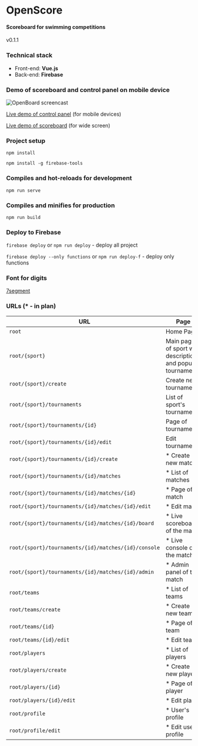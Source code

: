 # OpenScore

#### Scoreboard for swimming competitions
v0.1.1

### Technical stack
- Front-end: **Vue.js**
- Back-end: **Firebase**

### Demo of scoreboard and control panel on mobile device
![OpenBoard screencast](http://files.techmeat.net/match.gif)

[Live demo of control panel](https://openscore.app/swimming/control) (for mobile devices)

[Live demo of scoreboard](https://openscore.app/swimming/board) (for wide screen)

### Project setup
`npm install`

`npm install -g firebase-tools`


### Compiles and hot-reloads for development
`npm run serve`

### Compiles and minifies for production
`npm run build`

### Deploy to Firebase
`firebase deploy` or `npm run deploy` - deploy all project

`firebase deploy --only functions` or `npm run deploy-f` - deploy only functions

### Font for digits
[7segment](http://torinak.com/7segment)


### URLs (* - in plan)
| URL | Page |
|-----|------|
|`root`|Home Page|
|`root/{sport}`|Main page of sport with description and popular tournaments|
|`root/{sport}/create`|Create new tournament|
|`root/{sport}/tournaments`|List of sport's tournaments|
|`root/{sport}/tournaments/{id}`|Page of tournament|
|`root/{sport}/tournaments/{id}/edit`|Edit tournament|
|`root/{sport}/tournaments/{id}/create`|* Create new match|
|`root/{sport}/tournaments/{id}/matches`|* List of matches|
|`root/{sport}/tournaments/{id}/matches/{id}`|* Page of match|
|`root/{sport}/tournaments/{id}/matches/{id}/edit`|* Edit match|
|`root/{sport}/tournaments/{id}/matches/{id}/board`|* Live scoreboard of the match|
|`root/{sport}/tournaments/{id}/matches/{id}/console`|* Live console of the match|
|`root/{sport}/tournaments/{id}/matches/{id}/admin`|* Admin panel of the match|
|`root/teams`|* List of teams|
|`root/teams/create`|* Create new team|
|`root/teams/{id}`|* Page of team|
|`root/teams/{id}/edit`|* Edit team|
|`root/players`|* List of players|
|`root/players/create`|* Create new player|
|`root/players/{id}`|* Page of player|
|`root/players/{id}/edit`|* Edit player|
|`root/profile`|* User's profile|
|`root/profile/edit`|* Edit user's profile|
